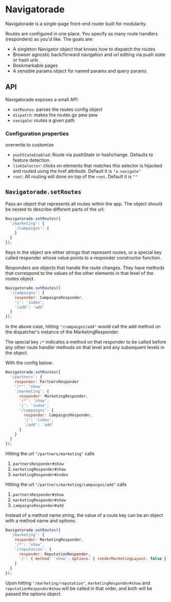 Navigatorade
==================

Navigatorade is a single-page front-end router built for modularity.

Routes are configured in one place.  You specify as many route handlers (responders) as you'd like. The goals are:

- A singleton Navigator object that knows how to dispatch the routes
- Browser agnostic back/forward navigation and url editing via push state or hash urls
- Bookmarkable pages
- A sensible params object for named params and query params

## API

Navigatorade exposes a small API:

- `setRoutes`: parses the routes config object
- `dispatch`: makes the routes go pew pew
- `navigate`:  routes a given path

### Configuration properties

overwrite to customize

- `pushStateEnabled`: Route via pushState or hashchange. Defaults to feature detection.
- `linkSelector`: clicks on elements that matches this selector is hijacked and routed using the href attribute. Default it is `"a.navigate"`
- `root`: All routing will done on top of the `root`. Default it is `""`

## `Navigatorade.setRoutes`

Pass an object that represents all routes within the app.
The object should be nested to describe different parts of the url:

```javascript
Navigatorade.setRoutes({
  '/marketing': {
    '/campaigns': {
    }
  }
});
```

Keys in the object are either strings that represent routes, or a special key called responder whose value points to a responder constructor function.

Responders are objects that handle the route changes. They have methods that correspond to the values of the other elements in that level of the routes object.

```javascript
Navigatorade.setRoutes({
  '/campaigns': {
    responder: CampaignsResponder,
    '/': 'index',
    '/add': 'add'
  }
});
```

In the above case, hitting `"/campaigns/add"` would call the add method on the dispatcher's instance of the MarketingResponder.

The special key `/*` indicates a method on that responder to be called before any other route handler methods on that level and any subsequent levels in the object.

With the config below:

```javascript
Navigatorade.setRoutes({
  '/partners': {
    responder: PartnersResponder
    '/*': 'show'
    '/marketing': {
      responder: MarketingResponder,
      '/*': 'show',
      '/': 'index',
      '/campaigns': {
        responder: CampaignsResponder,
        '/': 'index',
        '/add': 'add'
      }
    }
  }
});
```

Hitting the url `"/partners/marketing"` calls

1) `partnersResponder#show`
2) `marketingResponder#show`
3) `marketingResponder#index`

Hitting the url `"/partners/marketing/campaigns/add"` calls

1) `partnersResponder#show`
2) `marketingResponder#show`
3) `campaignsResponder#add`

Instead of a method name string, the value of a route key can be an object with a method name and options:

```javascript
Navigatorade.setRoutes({
  '/marketing': {
    responder: MarketingResponder,
    '/*': 'show',
    '/reputation': {
      responder: ReputationResponder,
      '/': { method: 'show', options: { renderMarketingLayout: false } }
    }
  }
});
```

Upon hitting `"/marketing/reputation"`, `marketingResponder#show` and `reputationResponder#show` will be called in that order, and both will be passed the options object.
